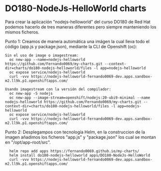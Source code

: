 # DO180-NodeJs-HelloWorld charts

Para crear la aplicación "nodejs-helloworld" del curso DO180 de Red Hat podemos hacerlo de tres maneras diferentes pero siempre manteniendo los mismos ficheros.

Punto 1:
  Creamos de manera automática una imágen la cual lleva todo el código (app.js y package.json), mediante la CLI de Openshift (oc):
```
Sin el uso de image o imagestream:
  oc new-app --name=nodejs-helloworld https://github.com/Fernando0069/my-charts.git --context-dir=charts/do180-nodejs-helloworld/files -l app=nodejs-helloworld
  oc expose service/nodejs-helloworld
  curl -vvv https://nodejs-helloworld-fernando0069-dev.apps.sandbox-m2.ll9k.p1.openshiftapps.com/

Usando imagestream con la versión del compilador:
  oc new-app -S nodejs
  oc new-app --image-stream=openshift/nodejs:20-ubi9-minimal --name nodejs-helloworld https://github.com/Fernando0069/my-charts.git --context-dir=charts/do180-nodejs-helloworld/files -l app=nodejs-helloworld
  oc expose service/nodejs-helloworld
  curl -vvv https://nodejs-helloworld-fernando0069-dev.apps.sandbox-m2.ll9k.p1.openshiftapps.com/
```


Punto 2:
  Desplegampos con tecnología Helm, en la construccion de la imagen añadimos los ficheros "app.js" y "package.json" los cual se montan en "/opt/app-root/src".
```
  helm repo add apps https://fernando0069.github.io/my-charts/
  helm install do180-nodejs-helloworld apps/DO180-NodeJs-HelloWorld
  curl -vvv https://nodejs-helloworld-fernando0069-dev.apps.sandbox-m2.ll9k.p1.openshiftapps.com/
```